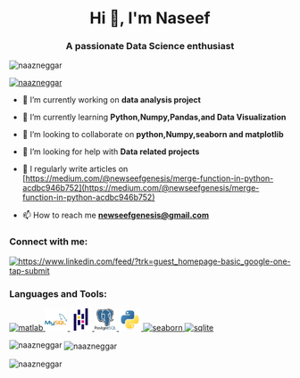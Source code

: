 <h1 align="center">Hi 👋, I'm Naseef</h1>
<h3 align="center">A passionate Data Science enthusiast</h3>

<p align="left"> <img src="https://komarev.com/ghpvc/?username=naazneggar&label=Profile%20views&color=0e75b6&style=flat" alt="naazneggar" /> </p>

<p align="left"> <a href="https://github.com/ryo-ma/github-profile-trophy"><img src="https://github-profile-trophy.vercel.app/?username=naazneggar" alt="naazneggar" /></a> </p>

- 🔭 I’m currently working on **data analysis project**

- 🌱 I’m currently learning **Python,Numpy,Pandas,and Data Visualization**

- 👯 I’m looking to collaborate on **python,Numpy,seaborn and matplotlib**

- 🤝 I’m looking for help with **Data related projects**

- 📝 I regularly write articles on [https://medium.com/@newseefgenesis/merge-function-in-python-acdbc946b752](https://medium.com/@newseefgenesis/merge-function-in-python-acdbc946b752)

- 📫 How to reach me **newseefgenesis@gmail.com**

<h3 align="left">Connect with me:</h3>
<p align="left">
<a href="https://linkedin.com/in/https://www.linkedin.com/feed/?trk=guest_homepage-basic_google-one-tap-submit" target="blank"><img align="center" src="https://raw.githubusercontent.com/rahuldkjain/github-profile-readme-generator/master/src/images/icons/Social/linked-in-alt.svg" alt="https://www.linkedin.com/feed/?trk=guest_homepage-basic_google-one-tap-submit" height="30" width="40" /></a>
</p>

<h3 align="left">Languages and Tools:</h3>
<p align="left"> <a href="https://www.mathworks.com/" target="_blank" rel="noreferrer"> <img src="https://upload.wikimedia.org/wikipedia/commons/2/21/Matlab_Logo.png" alt="matlab" width="40" height="40"/> </a> <a href="https://www.mysql.com/" target="_blank" rel="noreferrer"> <img src="https://raw.githubusercontent.com/devicons/devicon/master/icons/mysql/mysql-original-wordmark.svg" alt="mysql" width="40" height="40"/> </a> <a href="https://pandas.pydata.org/" target="_blank" rel="noreferrer"> <img src="https://raw.githubusercontent.com/devicons/devicon/2ae2a900d2f041da66e950e4d48052658d850630/icons/pandas/pandas-original.svg" alt="pandas" width="40" height="40"/> </a> <a href="https://www.postgresql.org" target="_blank" rel="noreferrer"> <img src="https://raw.githubusercontent.com/devicons/devicon/master/icons/postgresql/postgresql-original-wordmark.svg" alt="postgresql" width="40" height="40"/> </a> <a href="https://www.python.org" target="_blank" rel="noreferrer"> <img src="https://raw.githubusercontent.com/devicons/devicon/master/icons/python/python-original.svg" alt="python" width="40" height="40"/> </a> <a href="https://seaborn.pydata.org/" target="_blank" rel="noreferrer"> <img src="https://seaborn.pydata.org/_images/logo-mark-lightbg.svg" alt="seaborn" width="40" height="40"/> </a> <a href="https://www.sqlite.org/" target="_blank" rel="noreferrer"> <img src="https://www.vectorlogo.zone/logos/sqlite/sqlite-icon.svg" alt="sqlite" width="40" height="40"/> </a> </p>

<p><img align="left" src="https://github-readme-stats.vercel.app/api/top-langs?username=naazneggar&show_icons=true&locale=en&layout=compact" alt="naazneggar" /></p>

<p>&nbsp;<img align="center" src="https://github-readme-stats.vercel.app/api?username=naazneggar&show_icons=true&locale=en" alt="naazneggar" /></p>

<p><img align="center" src="https://github-readme-streak-stats.herokuapp.com/?user=naazneggar&" alt="naazneggar" /></p>
